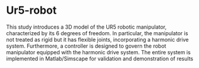 # Ur5-robot
This study introduces a 3D model
of the UR5 robotic manipulator, characterized by its 6 degrees of freedom.
In particular, the manipulator is not treated as rigid but it has flexible
joints, incorporating a harmonic drive system. Furthermore, a controller
is designed to govern the robot manipulator equipped with the harmonic
drive system. The entire system is implemented in Matlab/Simscape for
validation and demonstration of results
